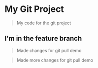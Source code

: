 # My Git Project

> My code for the git project

## I'm in the feature branch

> Made changes for git pull demo

> Made more changes for git pull demo
